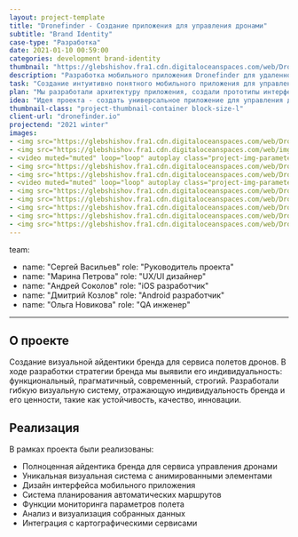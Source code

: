 ```yaml
---
layout: project-template
title: "Dronefinder - Создание приложения для управления дронами"
subtitle: "Brand Identity"
case-type: "Разработка"
date: 2021-01-10 00:59:00
categories: development brand-identity
thumbnail: "https://glebshishov.fra1.cdn.digitaloceanspaces.com/web/Dronefinder/drone-thumbnail.webp"
description: "Разработка мобильного приложения Dronefinder для удаленного управления и мониторинга дронов с расширенными функциями навигации."
task: "Создание интуитивно понятного мобильного приложения для управления дронами с функциями планирования маршрутов, мониторинга полета и анализа собранных данных."
plan: "Мы разработали архитектуру приложения, создали прототипы интерфейсов, реализовали ключевые функции и провели тестирование в реальных условиях."
idea: "Идея проекта - создать универсальное приложение для управления дронами различных производителей с акцентом на удобство использования и функциональность."
thumbnail-class: "project-thumbnail-container block-size-l"
client-url: "dronefinder.io"
projectend: "2021 winter"
images:
- <img src="https://glebshishov.fra1.cdn.digitaloceanspaces.com/web/Dronefinder/drone-1.webp" class="project-img-parameters img-size-full" alt="Dronefinder-1">
- <img src="https://glebshishov.fra1.cdn.digitaloceanspaces.com/web/img/Dronefinder/drone-2.webp" class="project-img-parameters img-size-full" alt="Dronefinder-2">
- <video muted="muted" loop="loop" autoplay class="project-img-parameters img-size-tri"> <source src="https://glebshishov.fra1.cdn.digitaloceanspaces.com/web/Dronefinder/drone-anim-fly.webm"></video>
- <img src="https://glebshishov.fra1.cdn.digitaloceanspaces.com/web/Dronefinder/drone-3.webp" class="project-img-parameters img-size-full" alt="Dronefinder-3">
- <img src="https://glebshishov.fra1.cdn.digitaloceanspaces.com/web/Dronefinder/drone-4.webp" class="project-img-parameters img-size-full" alt="Dronefinder-4">
- <video muted="muted" loop="loop" autoplay class="project-img-parameters img-size-tri"> <source src="https://glebshishov.fra1.cdn.digitaloceanspaces.com/web/Dronefinder/drone-anim-patter.mp4"></video>
- <img src="https://glebshishov.fra1.cdn.digitaloceanspaces.com/web/Dronefinder/drone-5.webp" class="project-img-parameters img-size-full" alt="Dronefinder-1">
- <img src="https://glebshishov.fra1.cdn.digitaloceanspaces.com/web/Dronefinder/drone-6.webp" class="project-img-parameters img-size-full" alt="Dronefinder-1">
- <img src="https://glebshishov.fra1.cdn.digitaloceanspaces.com/web/Dronefinder/drone-7.webp" class="project-img-parameters img-size-full" alt="Dronefinder-1">
- <img src="https://glebshishov.fra1.cdn.digitaloceanspaces.com/web/Dronefinder/drone-8.webp" class="project-img-parameters img-size-full" alt="Dronefinder-1">
- <img src="https://glebshishov.fra1.cdn.digitaloceanspaces.com/web/Dronefinder/drone-9.webp" class="project-img-parameters img-size-full" alt="Dronefinder-1">
---
```

team:
  - name: "Сергей Васильев"
    role: "Руководитель проекта"
  - name: "Марина Петрова"
    role: "UX/UI дизайнер"
  - name: "Андрей Соколов"
    role: "iOS разработчик"
  - name: "Дмитрий Козлов"
    role: "Android разработчик"
  - name: "Ольга Новикова"
    role: "QA инженер"
---

## О проекте

Создание визуальной айдентики бренда для сервиса полетов дронов. В ходе разработки стратегии бренда мы выявили его индивидуальность: функциональный, прагматичный, современный, строгий. Разработали гибкую визуальную систему, отражающую индивидуальность бренда и его ценности, такие как устойчивость, качество, инновации.

## Реализация

В рамках проекта были реализованы:
- Полноценная айдентика бренда для сервиса управления дронами
- Уникальная визуальная система с анимированными элементами
- Дизайн интерфейса мобильного приложения
- Система планирования автоматических маршрутов
- Функции мониторинга параметров полета
- Анализ и визуализация собранных данных
- Интеграция с картографическими сервисами
